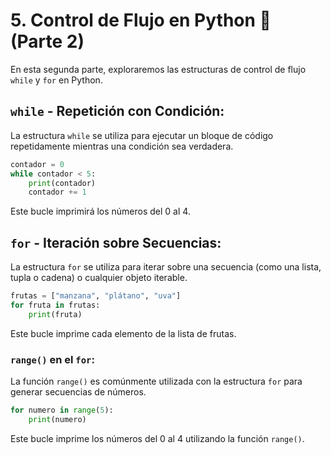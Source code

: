 
# 5. Control de Flujo en Python 🚦 (Parte 2)

En esta segunda parte, exploraremos las estructuras de control de flujo `while` y `for` en Python.

## `while` - Repetición con Condición:

La estructura `while` se utiliza para ejecutar un bloque de código repetidamente mientras una condición sea verdadera.

```python
contador = 0
while contador < 5:
    print(contador)
    contador += 1
```
Este bucle imprimirá los números del 0 al 4.

## `for` - Iteración sobre Secuencias:

La estructura `for` se utiliza para iterar sobre una secuencia (como una lista, tupla o cadena) o cualquier objeto iterable.

```python
frutas = ["manzana", "plátano", "uva"]
for fruta in frutas:
    print(fruta)
```
Este bucle imprime cada elemento de la lista de frutas.

### `range()` en el `for`:

La función `range()` es comúnmente utilizada con la estructura `for` para generar secuencias de números.

```python
for numero in range(5):
    print(numero)
```
Este bucle imprime los números del 0 al 4 utilizando la función `range()`.
